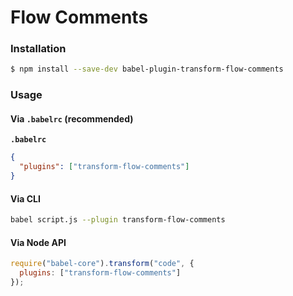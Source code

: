 # Flow Comments

### Installation

```sh
$ npm install --save-dev babel-plugin-transform-flow-comments
```

### Usage

#### Via `.babelrc` (recommended)

**`.babelrc`**

```json
{
  "plugins": ["transform-flow-comments"]
}
```

#### Via CLI

```sh
babel script.js --plugin transform-flow-comments
```

#### Via Node API

```js
require("babel-core").transform("code", {
  plugins: ["transform-flow-comments"]
});
```
